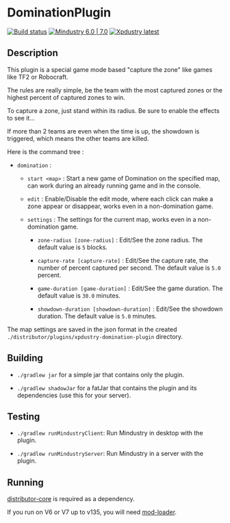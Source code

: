 # DominationPlugin

[![Build status](https://github.com/Xpdustry/DominationPlugin/actions/workflows/build.yml/badge.svg?branch=master&event=push)](https://github.com/Xpdustry/DominationPlugin/actions/workflows/build.yml)
[![Mindustry 6.0 | 7.0 ](https://img.shields.io/badge/Mindustry-6.0%20%7C%207.0-ffd37f)](https://github.com/Anuken/Mindustry/releases)
[![Xpdustry latest](https://repo.xpdustry.fr/api/badge/latest/releases/fr/xpdustry/domination-plugin?color=00FFFF&name=DominationPlugin&prefix=v)](https://github.com/Xpdustry/DominationPlugin/releases)

## Description

This plugin is a special game mode based "capture the zone" like games like TF2 or Robocraft.

The rules are really simple, be the team with the most captured zones or the highest percent of captured zones to win.

To capture a zone, just stand within its radius. Be sure to enable the effects to see it...

If more than 2 teams are even when the time is up, the showdown is triggered, which means the other teams are killed.

Here is the command tree :

- `domination` :

  - `start <map>` : Start a new game of Domination on the specified map, can work during an already running game and in the console. 

  - `edit` : Enable/Disable the edit mode, where each click can make a zone appear or disappear, works even in a non-domination game.

  - `settings` : The settings for the current map, works even in a non-domination game.

    - `zone-radius [zone-radius]` : Edit/See the zone radius. The default value is `5` blocks.

    - `capture-rate [capture-rate]` : Edit/See the capture rate, the number of percent captured per second. The default value is `5.0` percent.

    - `game-duration [game-duration]` : Edit/See the game duration. The default value is `30.0` minutes.

    - `showdown-duration [showdown-duration]` : Edit/See the showdown duration. The default value is `5.0` minutes.

The map settings are saved in the json format in the created `./distributor/plugins/xpdustry-domination-plugin` directory.

## Building

- `./gradlew jar` for a simple jar that contains only the plugin.

- `./gradlew shadowJar` for a fatJar that contains the plugin and its dependencies (use this for your server).

## Testing

- `./gradlew runMindustryClient`: Run Mindustry in desktop with the plugin.

- `./gradlew runMindustryServer`: Run Mindustry in a server with the plugin.

## Running

[distributor-core](https://github.com/Xpdustry/Distributor) is required as a dependency.

If you run on V6 or V7 up to v135, you will need [mod-loader](https://github.com/Xpdustry/ModLoaderPlugin).
